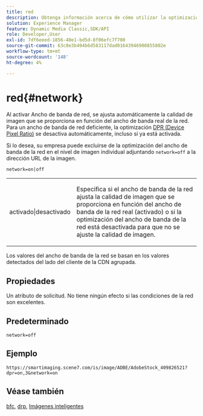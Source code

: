 ```yaml
---
title: red
description: Obtenga información acerca de cómo utilizar la optimización del ancho de banda de la red para ajustar la calidad de imagen que se proporciona en función del ancho de banda real de la red.
solution: Experience Manager
feature: Dynamic Media Classic,SDK/API
role: Developer,User
exl-id: 7df6eeed-1856-40e1-bd5d-8f06efc7f700
source-git-commit: 63c0e3b494b6d583117dad01643946900855802e
workflow-type: tm+mt
source-wordcount: '148'
ht-degree: 4%

---
```


# red{#network}

Al activar Ancho de banda de red, se ajusta automáticamente la calidad de imagen que se proporciona en función del ancho de banda real de la red. Para un ancho de banda de red deficiente, la optimización [DPR (Device Pixel Ratio)](/help/aem-is-ir-api/is-api/http-ref/image-serving-api-ref/c-http-protocol-reference/c-command-reference/r-dpr.md) se desactiva automáticamente, incluso si ya está activada.

Si lo desea, su empresa puede excluirse de la optimización del ancho de banda de la red en el nivel de imagen individual adjuntando `network=off` a la dirección URL de la imagen.

`network=on|off`

<table id="simpletable_2D23B1B282CD4216AB5BE7E7430D1B3F"> 
 <tr class="strow"> 
  <td class="stentry"> <p> <span class="codeph"> activado|desactivado </span> </p> </td> 
  <td class="stentry"> <p>Especifica si el ancho de banda de la red ajusta la calidad de imagen que se proporciona en función del ancho de banda de la red real (activado) o si la optimización del ancho de banda de la red está desactivada para que no se ajuste la calidad de imagen.</p> </td> 
 </tr> 
</table>

Los valores del ancho de banda de la red se basan en los valores detectados del lado del cliente de la CDN agrupada.

## Propiedades

Un atributo de solicitud. No tiene ningún efecto si las condiciones de la red son excelentes.

## Predeterminado

`network=off`

## Ejemplo

`https://smartimaging.scene7.com/is/image/ADBE/AdobeStock_409826521?dpr=on,3&network=on`

## Véase también

[bfc](/help/aem-is-ir-api/is-api/http-ref/image-serving-api-ref/c-http-protocol-reference/c-command-reference/r-bfc.md), [drp](/help/aem-is-ir-api/is-api/http-ref/image-serving-api-ref/c-http-protocol-reference/c-command-reference/r-dpr.md), [Imágenes inteligentes](https://experienceleague.adobe.com/docs/experience-manager-cloud-service/content/assets/dynamicmedia/imaging-faq.html?lang=es)
